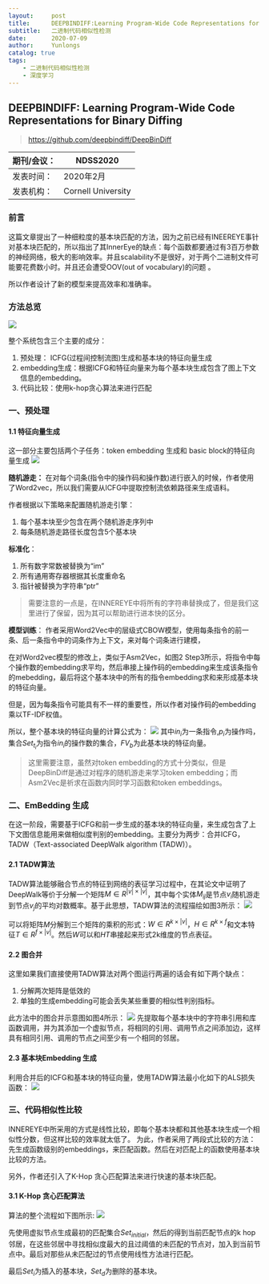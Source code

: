 ```yaml
---
layout:     post
title:      DEEPBINDIFF:Learning Program-Wide Code Representations for Binary Diffing
subtitle:   二进制代码相似性检测
date:       2020-07-09
author:     Yunlongs
catalog: true
tags:
    - 二进制代码相似性检测
    - 深度学习
---
```


## DEEPBINDIFF: Learning Program-Wide Code Representations for Binary Diffing
>https://github.com/deepbindiff/DeepBinDiff

|期刊/会议： |NDSS2020 |
| ---|---|
|发表时间：|2020年2月|
|发表机构：|Cornell University|


### 前言
这篇文章提出了一种细粒度的基本块匹配的方法，因为之前已经有INEEREYE事针对基本块匹配的，所以指出了其InnerEye的缺点：每个函数都要通过有3百万参数的神经网络，极大的影响效率。并且scalability不是很好，对于两个二进制文件可能要花费数小时。并且还会遭受OOV(out of vocabulary)的问题 。

所以作者设计了新的模型来提高效率和准确率。

### 方法总览
![](https://yunlongs-1253041399.cos.ap-chengdu.myqcloud.com/image/Similary_Detection/136.png)

整个系统包含三个主要的成分：
1. 预处理： ICFG(过程间控制流图)生成和基本块的特征向量生成
2. embedding生成：根据ICFG和特征向量来为每个基本块生成包含了图上下文信息的embedding。
3. 代码比较：使用k-hop贪心算法来进行匹配

### 一、预处理
#### 1.1 特征向量生成
这一部分主要包括两个子任务：token embedding 生成和 basic block的特征向量生成
![](https://yunlongs-1253041399.cos.ap-chengdu.myqcloud.com/image/Similary_Detection/137.png)

**随机游走：** 在对每个词条(指令中的操作码和操作数)进行嵌入的时候，作者使用了Word2vec，所以我们需要从ICFG中提取控制流依赖路径来生成语料。

作者根据以下策略来配置随机游走引擎：
1. 每个基本块至少包含在两个随机游走序列中
2. 每条随机游走路径长度包含5个基本块

**标准化**：
1. 所有数字常数被替换为“im”
2. 所有通用寄存器根据其长度重命名
3. 指针被替换为字符串“ptr”

>需要注意的一点是，在INNEREYE中将所有的字符串替换成了<STR>，但是我们这里进行了保留，因为其可以帮助进行进本快的区分。

**模型训练**： 
作者采用Word2Vec中的层级式CBOW模型，使用每条指令的前一条、后一条指令中的词条作为上下文，来对每个词条进行建模，

在对Word2vec模型的修改上，类似于Asm2Vec，如图2 Step3所示，将指令中每个操作数的embedding求平均，然后串接上操作码的embedding来生成该条指令的mebedding，最后将这个基本块中的所有的指令embedding求和来形成基本块的特征向量。

但是，因为每条指令可能具有不一样的重要性，所以作者对操作码的embedding乘以TF-IDF权值。

所以，整个基本块的特征向量的计算公式为：
![](https://yunlongs-1253041399.cos.ap-chengdu.myqcloud.com/image/Similary_Detection/138.png)
其中$in_i$为一条指令,$p_i$为操作吗，集合$Set_{t_i}$为指令$in_i$的操作数的集合，$FV_b$为此基本块的特征向量。

>这里需要注意，虽然对token embedding的方式十分类似，但是DeepBinDiff是通过对程序的随机游走来学习token embedding；而Asm2Vec是祈求在函数内同时学习函数和token embeddings。

### 二、EmBedding 生成
在这一阶段，需要基于ICFG和前一步生成的基本块的特征向量，来生成包含了上下文图信息能用来做相似度判别的embedding。主要分为两步：合并ICFG，TADW（Text-associated DeepWalk algorithm (TADW)）。

#### 2.1 TADW算法
TADW算法能够融合节点的特征到网络的表征学习过程中，在其论文中证明了DeepWalk等价于分解一个矩阵$M \in R^{|v|\times |v|}$，其中每个实体$M_{ij}$是节点$v_i$随机游走到节点$v_j$的平均对数概率。基于此思想，TADW算法的流程描绘如图3所示：
![](https://yunlongs-1253041399.cos.ap-chengdu.myqcloud.com/image/Similary_Detection/139.png)

可以将矩阵$M$分解到三个矩阵的乘积的形式：$W \in R^{k \times |v|}$，$H \in R^{k \times f}$和文本特征$T \in R^{f \times |v|}$。然后$W$可以和$HT$串接起来形式2k维度的节点表征。

#### 2.2 图合并
这里如果我们直接使用TADW算法对两个图运行两遍的话会有如下两个缺点：
1. 分解两次矩阵是低效的
2. 单独的生成embedding可能会丢失某些重要的相似性判别指标。

此方法中的图合并示意图如图4所示：
![](https://yunlongs-1253041399.cos.ap-chengdu.myqcloud.com/image/Similary_Detection/140.png)
先提取每个基本块中的字符串引用和库函数调用，并为其添加一个虚拟节点，将相同的引用、调用节点之间添加边，这样具有相同引用、调用的节点之间至少有一个相同的邻居。

#### 2.3 基本块Embedding 生成
利用合并后的ICFG和基本块的特征向量，使用TADW算法最小化如下的ALS损失函数：
![](https://yunlongs-1253041399.cos.ap-chengdu.myqcloud.com/image/Similary_Detection/141.png)

### 三、代码相似性比较
INNEREYE中所采用的方式是线性比较，即每个基本块都和其他基本块生成一个相似性分数，但这样比较的效率就太低了。
为此，作者采用了两段式比较的方法：先生成函数级别的embeddings，来匹配函数。然后在对匹配上的函数使用基本块比较的方法。

另外，作者还引入了K-Hop 贪心匹配算法来进行快速的基本块匹配。

#### 3.1 K-Hop 贪心匹配算法
算法的整个流程如下图所示:
![](https://yunlongs-1253041399.cos.ap-chengdu.myqcloud.com/image/Similary_Detection/142.png)

先使用虚拟节点生成最初的匹配集合$Set_{initial}$，然后的得到当前匹配节点的k hop邻居，在这些邻居中寻找相似度最大的且过阈值的未匹配的节点对，加入到当前节点中。最后对那些从未匹配过的节点使用线性方法进行匹配。

最后$Set_i$为插入的基本块，$Set_d$为删除的基本块。
